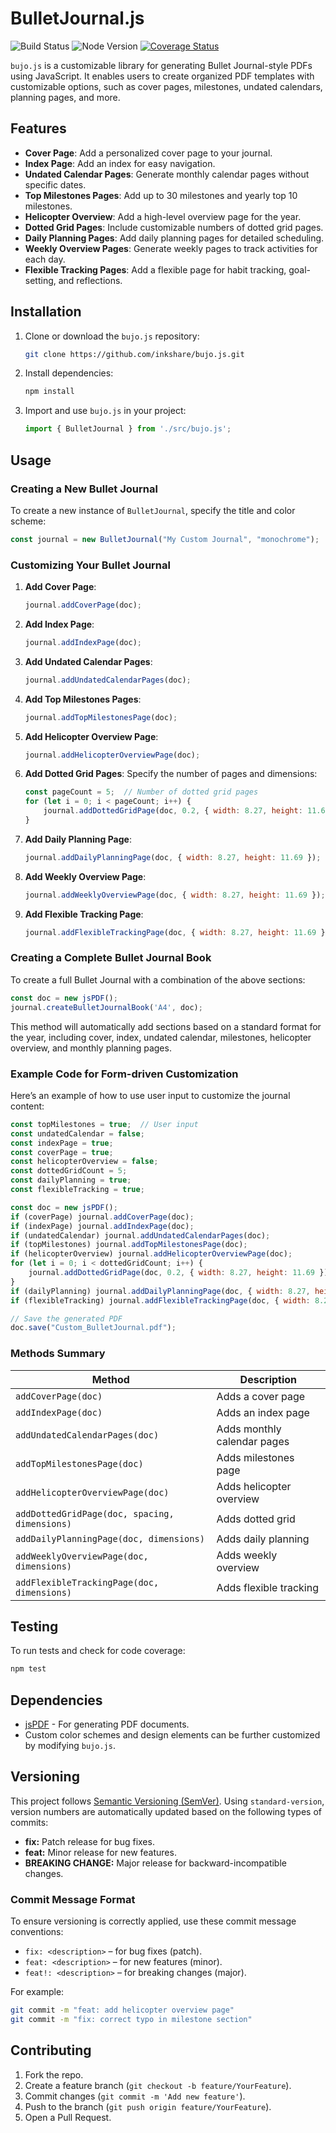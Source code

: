 # BulletJournal.js

![Build Status](https://github.com/inkshare/bujo.js/actions/workflows/ci.yml/badge.svg)
![Node Version](https://img.shields.io/badge/node-%3E%3D18.18.0-green)
[![Coverage Status](https://coveralls.io/repos/github/inkshare/bujo.js/badge.svg?branch=main)](https://coveralls.io/github/inkshare/bujo.js?branch=main)

`bujo.js` is a customizable library for generating Bullet Journal-style PDFs using JavaScript. It enables users to create organized PDF templates with customizable options, such as cover pages, milestones, undated calendars, planning pages, and more.

## Features

- **Cover Page**: Add a personalized cover page to your journal.
- **Index Page**: Add an index for easy navigation.
- **Undated Calendar Pages**: Generate monthly calendar pages without specific dates.
- **Top Milestones Pages**: Add up to 30 milestones and yearly top 10 milestones.
- **Helicopter Overview**: Add a high-level overview page for the year.
- **Dotted Grid Pages**: Include customizable numbers of dotted grid pages.
- **Daily Planning Pages**: Add daily planning pages for detailed scheduling.
- **Weekly Overview Pages**: Generate weekly pages to track activities for each day.
- **Flexible Tracking Pages**: Add a flexible page for habit tracking, goal-setting, and reflections.

## Installation

1. Clone or download the `bujo.js` repository:
   ```bash
   git clone https://github.com/inkshare/bujo.js.git
   ```
2. Install dependencies:
   ```bash
   npm install
   ```
3. Import and use `bujo.js` in your project:
   ```javascript
   import { BulletJournal } from './src/bujo.js';
   ```

## Usage

### Creating a New Bullet Journal

To create a new instance of `BulletJournal`, specify the title and color scheme:
```javascript
const journal = new BulletJournal("My Custom Journal", "monochrome");
```

### Customizing Your Bullet Journal

1. **Add Cover Page**:
   ```javascript
   journal.addCoverPage(doc);
   ```

2. **Add Index Page**:
   ```javascript
   journal.addIndexPage(doc);
   ```

3. **Add Undated Calendar Pages**:
   ```javascript
   journal.addUndatedCalendarPages(doc);
   ```

4. **Add Top Milestones Pages**:
   ```javascript
   journal.addTopMilestonesPage(doc);
   ```

5. **Add Helicopter Overview Page**:
   ```javascript
   journal.addHelicopterOverviewPage(doc);
   ```

6. **Add Dotted Grid Pages**:
   Specify the number of pages and dimensions:
   ```javascript
   const pageCount = 5;  // Number of dotted grid pages
   for (let i = 0; i < pageCount; i++) {
       journal.addDottedGridPage(doc, 0.2, { width: 8.27, height: 11.69 });
   }
   ```

7. **Add Daily Planning Page**:
   ```javascript
   journal.addDailyPlanningPage(doc, { width: 8.27, height: 11.69 });
   ```

8. **Add Weekly Overview Page**:
   ```javascript
   journal.addWeeklyOverviewPage(doc, { width: 8.27, height: 11.69 });
   ```

9. **Add Flexible Tracking Page**:
   ```javascript
   journal.addFlexibleTrackingPage(doc, { width: 8.27, height: 11.69 });
   ```

### Creating a Complete Bullet Journal Book

To create a full Bullet Journal with a combination of the above sections:
```javascript
const doc = new jsPDF();
journal.createBulletJournalBook('A4', doc);
```

This method will automatically add sections based on a standard format for the year, including cover, index, undated calendar, milestones, helicopter overview, and monthly planning pages.

### Example Code for Form-driven Customization

Here’s an example of how to use user input to customize the journal content:
```javascript
const topMilestones = true;  // User input
const undatedCalendar = false;
const indexPage = true;
const coverPage = true;
const helicopterOverview = false;
const dottedGridCount = 5;
const dailyPlanning = true;
const flexibleTracking = true;

const doc = new jsPDF();
if (coverPage) journal.addCoverPage(doc);
if (indexPage) journal.addIndexPage(doc);
if (undatedCalendar) journal.addUndatedCalendarPages(doc);
if (topMilestones) journal.addTopMilestonesPage(doc);
if (helicopterOverview) journal.addHelicopterOverviewPage(doc);
for (let i = 0; i < dottedGridCount; i++) {
    journal.addDottedGridPage(doc, 0.2, { width: 8.27, height: 11.69 });
}
if (dailyPlanning) journal.addDailyPlanningPage(doc, { width: 8.27, height: 11.69 });
if (flexibleTracking) journal.addFlexibleTrackingPage(doc, { width: 8.27, height: 11.69 });

// Save the generated PDF
doc.save("Custom_BulletJournal.pdf");
```

### Methods Summary

| Method                   | Description                           |
|--------------------------|---------------------------------------|
| `addCoverPage(doc)`      | Adds a cover page                    |
| `addIndexPage(doc)`      | Adds an index page                   |
| `addUndatedCalendarPages(doc)` | Adds monthly calendar pages  |
| `addTopMilestonesPage(doc)`     | Adds milestones page       |
| `addHelicopterOverviewPage(doc)` | Adds helicopter overview  |
| `addDottedGridPage(doc, spacing, dimensions)` | Adds dotted grid |
| `addDailyPlanningPage(doc, dimensions)` | Adds daily planning |
| `addWeeklyOverviewPage(doc, dimensions)` | Adds weekly overview |
| `addFlexibleTrackingPage(doc, dimensions)` | Adds flexible tracking |

## Testing

To run tests and check for code coverage:
```bash
npm test
```

## Dependencies

- [jsPDF](https://github.com/parallax/jsPDF) - For generating PDF documents.
- Custom color schemes and design elements can be further customized by modifying `bujo.js`.

## Versioning

This project follows [Semantic Versioning (SemVer)](https://semver.org/). Using `standard-version`, version numbers are automatically updated based on the following types of commits:

- **fix:** Patch release for bug fixes.
- **feat:** Minor release for new features.
- **BREAKING CHANGE:** Major release for backward-incompatible changes.

### Commit Message Format

To ensure versioning is correctly applied, use these commit message conventions:
- `fix: <description>` – for bug fixes (patch).
- `feat: <description>` – for new features (minor).
- `feat!: <description>` – for breaking changes (major).

For example:
```bash
git commit -m "feat: add helicopter overview page"
git commit -m "fix: correct typo in milestone section"
```

## Contributing

1. Fork the repo.
2. Create a feature branch (`git checkout -b feature/YourFeature`).
3. Commit changes (`git commit -m 'Add new feature'`).
4. Push to the branch (`git push origin feature/YourFeature`).
5. Open a Pull Request.